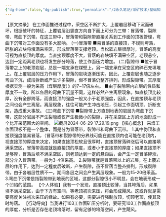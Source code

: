 ```yaml
---
{"dg-home":false,"dg-publish":true,"permalink":"/2永久笔记/采矿技术/基础知识/工作面三带划分/","dgPassFrontmatter":true,"noteIcon":"","created":"2024-06-29T17:12:12.648+08:00","updated":"2024-06-29T17:29:39.978+08:00"}
---
```


【原文摘录】
在工作面推进过程中，采空区不断扩大，上覆岩层移动下沉而破坏，根据破坏的特征，上覆岩层沿竖直方向自下而上可分为三带：冒落带、裂隙带、弯曲下沉带。在这三带中，冒落带和裂隙带直接关系到工作面的顶板管理，弯曲下沉带对工作面没有多大影响。
(一)冒落带
■易冒落的直接顶，不规则垮落，碎胀的岩块将填满采空区，形成冒落带支撑老顶。当松软岩层很厚时，冒落的高度可视为直接顶的厚度。当直接顶厚度不大，冒落的岩块填不满采空区，老顶悬空，达到一定距离老顶也将发生部分垮落，使工作面压力增加。
(二)裂隙带
■位于冒落带之上的老顶岩层，总是一端支承在煤壁上，另一端支承在采空区的碎石充填堆上。在上覆岩层的压力作用下，冒落的岩块逐渐压实。因此，上覆岩层也随之逐步弯曲下沉，成段拆断或产生许多裂隙，但不冒落仍整齐排列，形成裂隙带。其厚度根据实测一般为采高（煤层厚度）》的7~17倍左右。
■由于裂隙带内岩层的性质和厚度不一致，所以各层的弯曲下沉量不同，这样必然产生离层现象。如直接顶比较厚，没有全部跨落，而直接顶的强度一般又小于老顶强度，因此，在直接顶与老顶之间也会产生离层。离层现象，往往可能产生冲击地压，引起工作面切顶、折断支架，造成重大事故。
(三)弯曲下沉带
■裂隙带上方直到地表的岩层为弯曲下沉带，这部分岩层不产生裂隙或仅产生极微小的裂隙，并在采空区上方的地面形成一个比开采范围大的空间。
![截屏2024-06-29 17.29.19.png](https://ob-2-1307403554.cos.ap-beijing.myqcloud.com/%E6%88%AA%E5%B1%8F2024-06-29%2017.29.19.png)
【核心概念】
采煤工作面顶板不是一个整体，而是分为冒落带，裂隙带和弯曲下沉带。
1.其中伪顶和直接顶强度低易冒落，（冒落带和裂隙带的分界线可能在直接顶内也可能在老顶内，视直接顶的厚度来决定，如果直接顶松软且很厚时，直接顶冒落碎涨后可以直接填满采空区，冒落带高度就是直接顶的厚度，或者小于直接顶的厚度；如果直接顶不足够厚，冒落后填不满采空区，则老顶达到一定的悬距后，会产生一定冒落碎涨，部分介入冒落带。一般为3-4倍采高。
2.裂隙带就是冒落带以上的岩层，在上覆岩层的作用下，达到一定程度后破断，产生裂隙，虽不冒落当整齐排列，形成裂隙带。由于各岩层性质不一，期间各层之间会产生离层现象。一般为15-20倍采高。
3.弯曲下沉带是指裂隙带到地表的区域，这部分裂隙很小不明显，会在地表形成一个凹陷的范围。
【个人体验】我有一个发现，直接顶比较薄，当其垮落后，如果填不满采空区，由于下方有空间，等老顶初次来压，将会形成飓风。这或许就是需要高度关注初次来压的缘故。如果有必要，需要进行强制放顶，切顶老顶，使其及时垮落。
【行动导向】当我进行103工作面矿压分析时，要研究103工作面直接顶的厚度，分析是否存在老顶垮落时，留有足够的垮落空间，产生飓风。
